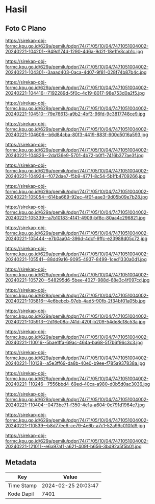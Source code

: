 # Hasil

## Foto C Plano

https://sirekap-obj-formc.kpu.go.id/629a/pemilu/pdpr/74/71/05/10/04/7471051004002-20240221-104201--949d174d-1290-4d6a-9d2f-18e1fe3cab1c.jpg

https://sirekap-obj-formc.kpu.go.id/629a/pemilu/pdpr/74/71/05/10/04/7471051004002-20240221-104301--3aaad403-0aca-4d07-9f81-028f74b87b4c.jpg

https://sirekap-obj-formc.kpu.go.id/629a/pemilu/pdpr/74/71/05/10/04/7471051004002-20240221-104416--7192289d-5f0c-4c19-8017-98e753d0a2f5.jpg

https://sirekap-obj-formc.kpu.go.id/629a/pemilu/pdpr/74/71/05/10/04/7471051004002-20240221-104510--79e76613-a9b2-4bf3-96fd-9c3817748ce9.jpg

https://sirekap-obj-formc.kpu.go.id/629a/pemilu/pdpr/74/71/05/10/04/7471051004002-20240221-104606--b6d84cba-80f3-4419-883f-600d5016a593.jpg

https://sirekap-obj-formc.kpu.go.id/629a/pemilu/pdpr/74/71/05/10/04/7471051004002-20240221-104826--2da136e9-5701-4b72-b0f1-7416b377ae3f.jpg

https://sirekap-obj-formc.kpu.go.id/629a/pemilu/pdpr/74/71/05/10/04/7471051004002-20240221-104924--f072dae7-f5b9-4771-8c54-5b1fb4709266.jpg

https://sirekap-obj-formc.kpu.go.id/629a/pemilu/pdpr/74/71/05/10/04/7471051004002-20240221-105054--614ba669-92ec-4f0f-aae3-9d05b09e7b28.jpg

https://sirekap-obj-formc.kpu.go.id/629a/pemilu/pdpr/74/71/05/10/04/7471051004002-20240221-105339--a7b10183-4141-4909-bf8c-80aa4c296821.jpg

https://sirekap-obj-formc.kpu.go.id/629a/pemilu/pdpr/74/71/05/10/04/7471051004002-20240221-105444--e7b0aa04-396d-4dcf-9ffc-e23988d05c72.jpg

https://sirekap-obj-formc.kpu.go.id/629a/pemilu/pdpr/74/71/05/10/04/7471051004002-20240221-105541--88dd9a16-9095-4937-8499-1ced1330a0d1.jpg

https://sirekap-obj-formc.kpu.go.id/629a/pemilu/pdpr/74/71/05/10/04/7471051004002-20240221-105720--548295d6-5bee-4027-988d-68e3c4f097cd.jpg

https://sirekap-obj-formc.kpu.go.id/629a/pemilu/pdpr/74/71/05/10/04/7471051004002-20240221-105816--4e6bebcb-97eb-4ad5-90fb-2f34bf01a05b.jpg

https://sirekap-obj-formc.kpu.go.id/629a/pemilu/pdpr/74/71/05/10/04/7471051004002-20240221-105913--2d16e08a-741d-420f-b209-54de8c18c53a.jpg

https://sirekap-obj-formc.kpu.go.id/629a/pemilu/pdpr/74/71/05/10/04/7471051004002-20240221-110016--5bae1ffa-69ac-464a-ba68-5f7b6f96c3c3.jpg

https://sirekap-obj-formc.kpu.go.id/629a/pemilu/pdpr/74/71/05/10/04/7471051004002-20240221-110138--a5e3ff69-da8b-40e0-b9ee-f785a937838a.jpg

https://sirekap-obj-formc.kpu.go.id/629a/pemilu/pdpr/74/71/05/10/04/7471051004002-20240221-110246--7556bbd4-69ed-40ca-a980-d0b5d0ac3036.jpg

https://sirekap-obj-formc.kpu.go.id/629a/pemilu/pdpr/74/71/05/10/04/7471051004002-20240221-110404--0473be71-f350-4e1a-a604-0c791d1964e7.jpg

https://sirekap-obj-formc.kpu.go.id/629a/pemilu/pdpr/74/71/05/10/04/7471051004002-20240221-110539--b8d77ee6-ce79-4e6b-a7c1-52a99c010fd9.jpg

https://sirekap-obj-formc.kpu.go.id/629a/pemilu/pdpr/74/71/05/10/04/7471051004002-20240221-121011--e6a97af1-a621-409f-b656-3bd92a5f5b01.jpg


## Metadata

| Key        | Value               |
| ---------- | ------------------- |
| Time Stamp | 2024-02-25 20:03:47 |
| Kode Dapil | 7401                |



